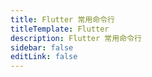 ```yaml
---
title: Flutter 常用命令行
titleTemplate: Flutter
description: Flutter 常用命令行
sidebar: false
editLink: false
---
```


